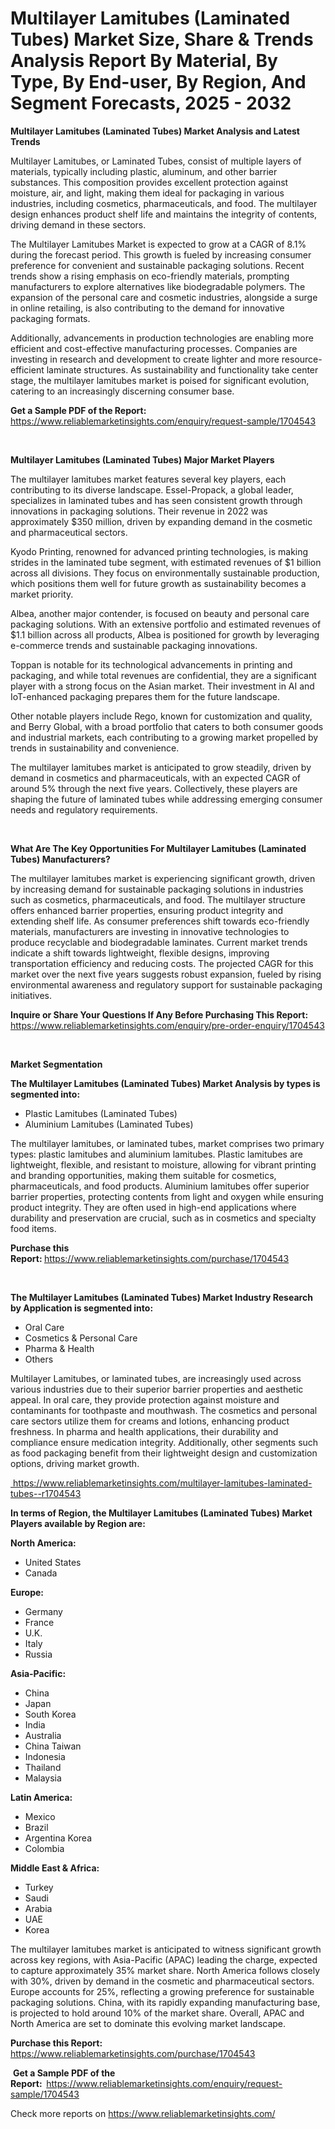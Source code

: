 <p><h1>Multilayer Lamitubes (Laminated Tubes) Market Size, Share & Trends Analysis Report By Material, By Type, By End-user, By Region, And Segment Forecasts, 2025 - 2032</h1></p><p><strong>Multilayer Lamitubes (Laminated Tubes) Market Analysis and Latest Trends</strong></p>
<p><p>Multilayer Lamitubes, or Laminated Tubes, consist of multiple layers of materials, typically including plastic, aluminum, and other barrier substances. This composition provides excellent protection against moisture, air, and light, making them ideal for packaging in various industries, including cosmetics, pharmaceuticals, and food. The multilayer design enhances product shelf life and maintains the integrity of contents, driving demand in these sectors.</p><p>The Multilayer Lamitubes Market is expected to grow at a CAGR of 8.1% during the forecast period. This growth is fueled by increasing consumer preference for convenient and sustainable packaging solutions. Recent trends show a rising emphasis on eco-friendly materials, prompting manufacturers to explore alternatives like biodegradable polymers. The expansion of the personal care and cosmetic industries, alongside a surge in online retailing, is also contributing to the demand for innovative packaging formats.</p><p>Additionally, advancements in production technologies are enabling more efficient and cost-effective manufacturing processes. Companies are investing in research and development to create lighter and more resource-efficient laminate structures. As sustainability and functionality take center stage, the multilayer lamitubes market is poised for significant evolution, catering to an increasingly discerning consumer base.</p></p>
<p><strong>Get a Sample PDF of the Report:&nbsp;</strong> <a href="https://www.reliablemarketinsights.com/enquiry/request-sample/1704543?utm_campaign=3551&utm_medium=2&utm_source=Github&utm_content=ia&utm_term=27032025&utm_id=multilayer-lamitubes-laminated-tubes">https://www.reliablemarketinsights.com/enquiry/request-sample/1704543</a></p>
<p>&nbsp;</p>
<p><strong>Multilayer Lamitubes (Laminated Tubes) Major Market Players</strong></p>
<p><p>The multilayer lamitubes market features several key players, each contributing to its diverse landscape. Essel-Propack, a global leader, specializes in laminated tubes and has seen consistent growth through innovations in packaging solutions. Their revenue in 2022 was approximately $350 million, driven by expanding demand in the cosmetic and pharmaceutical sectors.</p><p>Kyodo Printing, renowned for advanced printing technologies, is making strides in the laminated tube segment, with estimated revenues of $1 billion across all divisions. They focus on environmentally sustainable production, which positions them well for future growth as sustainability becomes a market priority.</p><p>Albea, another major contender, is focused on beauty and personal care packaging solutions. With an extensive portfolio and estimated revenues of $1.1 billion across all products, Albea is positioned for growth by leveraging e-commerce trends and sustainable packaging innovations.</p><p>Toppan is notable for its technological advancements in printing and packaging, and while total revenues are confidential, they are a significant player with a strong focus on the Asian market. Their investment in AI and IoT-enhanced packaging prepares them for the future landscape.</p><p>Other notable players include Rego, known for customization and quality, and Berry Global, with a broad portfolio that caters to both consumer goods and industrial markets, each contributing to a growing market propelled by trends in sustainability and convenience.</p><p>The multilayer lamitubes market is anticipated to grow steadily, driven by demand in cosmetics and pharmaceuticals, with an expected CAGR of around 5% through the next five years. Collectively, these players are shaping the future of laminated tubes while addressing emerging consumer needs and regulatory requirements.</p></p>
<p>&nbsp;</p>
<p><strong>What Are The Key Opportunities For Multilayer Lamitubes (Laminated Tubes) Manufacturers?</strong></p>
<p><p>The multilayer lamitubes market is experiencing significant growth, driven by increasing demand for sustainable packaging solutions in industries such as cosmetics, pharmaceuticals, and food. The multilayer structure offers enhanced barrier properties, ensuring product integrity and extending shelf life. As consumer preferences shift towards eco-friendly materials, manufacturers are investing in innovative technologies to produce recyclable and biodegradable laminates. Current market trends indicate a shift towards lightweight, flexible designs, improving transportation efficiency and reducing costs. The projected CAGR for this market over the next five years suggests robust expansion, fueled by rising environmental awareness and regulatory support for sustainable packaging initiatives.</p></p>
<p><strong>Inquire or Share Your Questions If Any Before Purchasing This Report:</strong> <a href="https://www.reliablemarketinsights.com/enquiry/pre-order-enquiry/1704543?utm_campaign=3551&utm_medium=2&utm_source=Github&utm_content=ia&utm_term=27032025&utm_id=multilayer-lamitubes-laminated-tubes">https://www.reliablemarketinsights.com/enquiry/pre-order-enquiry/1704543</a></p>
<p>&nbsp;</p>
<p><strong>Market Segmentation</strong></p>
<p><strong>The Multilayer Lamitubes (Laminated Tubes) Market Analysis by types is segmented into:</strong></p>
<p><ul><li>Plastic Lamitubes (Laminated Tubes)</li><li>Aluminium Lamitubes (Laminated Tubes)</li></ul></p>
<p><p>The multilayer lamitubes, or laminated tubes, market comprises two primary types: plastic lamitubes and aluminium lamitubes. Plastic lamitubes are lightweight, flexible, and resistant to moisture, allowing for vibrant printing and branding opportunities, making them suitable for cosmetics, pharmaceuticals, and food products. Aluminium lamitubes offer superior barrier properties, protecting contents from light and oxygen while ensuring product integrity. They are often used in high-end applications where durability and preservation are crucial, such as in cosmetics and specialty food items.</p></p>
<p><strong>Purchase this Report:&nbsp;</strong><a href="https://www.reliablemarketinsights.com/purchase/1704543?utm_campaign=3551&utm_medium=2&utm_source=Github&utm_content=ia&utm_term=27032025&utm_id=multilayer-lamitubes-laminated-tubes">https://www.reliablemarketinsights.com/purchase/1704543</a></p>
<p>&nbsp;</p>
<p><strong>The Multilayer Lamitubes (Laminated Tubes) Market Industry Research by Application is segmented into:</strong></p>
<p><ul><li>Oral Care</li><li>Cosmetics & Personal Care</li><li>Pharma & Health</li><li>Others</li></ul></p>
<p><p>Multilayer Lamitubes, or laminated tubes, are increasingly used across various industries due to their superior barrier properties and aesthetic appeal. In oral care, they provide protection against moisture and contaminants for toothpaste and mouthwash. The cosmetics and personal care sectors utilize them for creams and lotions, enhancing product freshness. In pharma and health applications, their durability and compliance ensure medication integrity. Additionally, other segments such as food packaging benefit from their lightweight design and customization options, driving market growth.</p></p>
<p><a href="https://www.reliablemarketinsights.com/multilayer-lamitubes-laminated-tubes--r1704543?utm_campaign=3551&utm_medium=2&utm_source=Github&utm_content=ia&utm_term=27032025&utm_id=multilayer-lamitubes-laminated-tubes">&nbsp;https://www.reliablemarketinsights.com/multilayer-lamitubes-laminated-tubes--r1704543</a></p>
<p><strong>In terms of Region, the Multilayer Lamitubes (Laminated Tubes) Market Players available by Region are:</strong></p>
<p>
    <p> <strong> North America: </strong>
        <ul>
            <li>United States</li>
            <li>Canada</li>
        </ul>
        </p> 
    <p> <strong> Europe: </strong>
        <ul>
            <li>Germany</li>
            <li>France</li>
            <li>U.K.</li>
            <li>Italy</li>
            <li>Russia</li>
        </ul>
        </p> 
    <p> <strong> Asia-Pacific: </strong>
        <ul>
            <li>China</li>
            <li>Japan</li>
            <li>South Korea</li>
            <li>India</li>
            <li>Australia</li>
            <li>China Taiwan</li>
            <li>Indonesia</li>
            <li>Thailand</li>
            <li>Malaysia</li>
        </ul>
        </p> 
    <p> <strong> Latin America: </strong>
        <ul>
            <li>Mexico</li>
            <li>Brazil</li>
            <li>Argentina Korea</li>
            <li>Colombia</li>
        </ul>
        </p> 
    <p> <strong> Middle East & Africa: </strong>
        <ul>
            <li>Turkey</li>
            <li>Saudi</li>
            <li>Arabia</li>
            <li>UAE</li>
            <li>Korea</li>
        </ul>
    </p>
    </p>
<p><p>The multilayer lamitubes market is anticipated to witness significant growth across key regions, with Asia-Pacific (APAC) leading the charge, expected to capture approximately 35% market share. North America follows closely with 30%, driven by demand in the cosmetic and pharmaceutical sectors. Europe accounts for 25%, reflecting a growing preference for sustainable packaging solutions. China, with its rapidly expanding manufacturing base, is projected to hold around 10% of the market share. Overall, APAC and North America are set to dominate this evolving market landscape.</p></p>
<p><strong>Purchase this Report: </strong><a href="https://www.reliablemarketinsights.com/purchase/1704543?utm_campaign=3551&utm_medium=2&utm_source=Github&utm_content=ia&utm_term=27032025&utm_id=multilayer-lamitubes-laminated-tubes">https://www.reliablemarketinsights.com/purchase/1704543</a></p>
<p>&nbsp;<strong>Get a Sample PDF of the Report:&nbsp;&nbsp;</strong><a href="https://www.reliablemarketinsights.com/enquiry/request-sample/1704543?utm_campaign=3551&utm_medium=2&utm_source=Github&utm_content=ia&utm_term=27032025&utm_id=multilayer-lamitubes-laminated-tubes">https://www.reliablemarketinsights.com/enquiry/request-sample/1704543</a></p>
<p><strong></strong></p>
<p>Check more reports on <a href="https://www.reliablemarketinsights.com/?utm_campaign=3551&utm_medium=2&utm_source=Github&utm_content=ia&utm_term=27032025&utm_id=multilayer-lamitubes-laminated-tubes">https://www.reliablemarketinsights.com/</a></p>